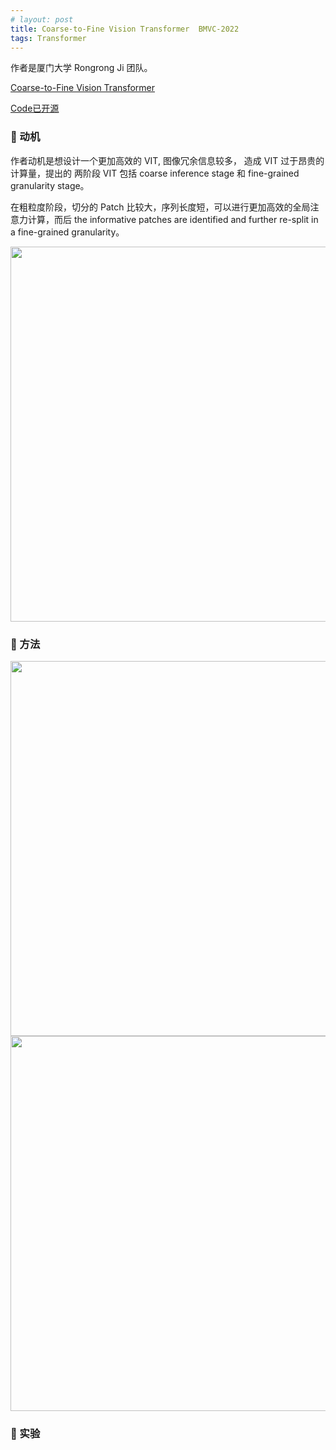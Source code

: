 ```yaml
---
# layout: post
title: Coarse-to-Fine Vision Transformer  BMVC-2022
tags: Transformer 
---
```


作者是厦门大学 Rongrong Ji 团队。

[Coarse-to-Fine Vision Transformer](https://arxiv.org/abs/2203.03821)

[Code已开源](https://github.com/ChenMnZ/CF-ViT)



### 🦖 动机


作者动机是想设计一个更加高效的 VIT, 图像冗余信息较多， 造成 VIT 过于昂贵的计算量，提出的
两阶段 VIT 包括 coarse  inference  stage 和 fine-grained  granularity stage。

在粗粒度阶段，切分的 Patch 比较大，序列长度短，可以进行更加高效的全局注意力计算，而后   the  informative  patches  are  identified  and  further  re-split  in  a  fine-grained  granularity。


<div align=center><img src="http://tva1.sinaimg.cn/large/007d2DYjly1h2p4s9la4gj30yt0fqwr3.jpg" width="600"></div>




### 🦖 方法


<div align=center><img src="http://tva1.sinaimg.cn/large/007d2DYjly1h2p4t3pkxbj30z30fjtfq.jpg" width="600"></div>


<div align=center><img src="http://tva1.sinaimg.cn/large/007d2DYjly1h2p4tvxr4sj312t0l4nap.jpg" width="600"></div>



### 🦖 实验



